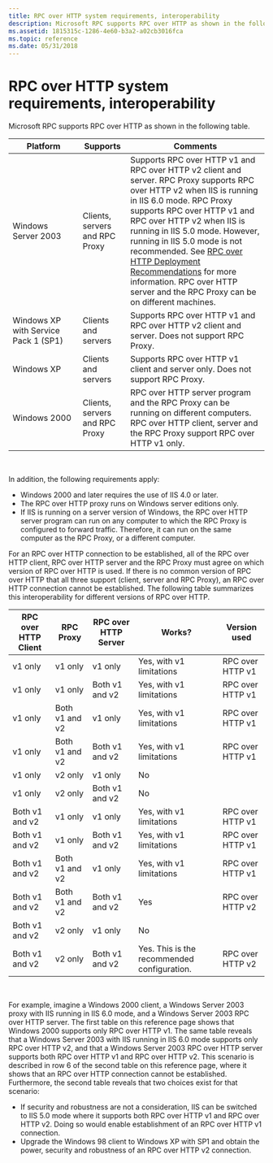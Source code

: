 ```yaml
---
title: RPC over HTTP system requirements, interoperability
description: Microsoft RPC supports RPC over HTTP as shown in the following table.
ms.assetid: 1815315c-1286-4e60-b3a2-a02cb3016fca
ms.topic: reference
ms.date: 05/31/2018
---
```


# RPC over HTTP system requirements, interoperability

Microsoft RPC supports RPC over HTTP as shown in the following table.



| Platform                             | Supports                       | Comments                                                                                                                                                                                                                                                                                                                                                                                                                                                                              |
|--------------------------------------|--------------------------------|---------------------------------------------------------------------------------------------------------------------------------------------------------------------------------------------------------------------------------------------------------------------------------------------------------------------------------------------------------------------------------------------------------------------------------------------------------------------------------------|
| Windows Server 2003                  | Clients, servers and RPC Proxy | Supports RPC over HTTP v1 and RPC over HTTP v2 client and server. RPC Proxy supports RPC over HTTP v2 when IIS is running in IIS 6.0 mode. RPC Proxy supports RPC over HTTP v1 and RPC over HTTP v2 when IIS is running in IIS 5.0 mode. However, running in IIS 5.0 mode is not recommended. See [RPC over HTTP Deployment Recommendations](rpc-over-http-deployment-recommendations.md) for more information. RPC over HTTP server and the RPC Proxy can be on different machines. |
| Windows XP with Service Pack 1 (SP1) | Clients and servers            | Supports RPC over HTTP v1 and RPC over HTTP v2 client and server. Does not support RPC Proxy.                                                                                                                                                                                                                                                                                                                                                                                         |
| Windows XP                           | Clients and servers            | Supports RPC over HTTP v1 client and server only. Does not support RPC Proxy.                                                                                                                                                                                                                                                                                                                                                                                                         |
| Windows 2000                         | Clients, servers and RPC Proxy | RPC over HTTP server program and the RPC Proxy can be running on different computers. RPC over HTTP client, server and the RPC Proxy support RPC over HTTP v1 only.                                                                                                                                                                                                                                                                                                                   |



 

In addition, the following requirements apply:

-   Windows 2000 and later requires the use of IIS 4.0 or later.
-   The RPC over HTTP proxy runs on Windows server editions only.
-   If IIS is running on a server version of Windows, the RPC over HTTP server program can run on any computer to which the RPC Proxy is configured to forward traffic. Therefore, it can run on the same computer as the RPC Proxy, or a different computer.

For an RPC over HTTP connection to be established, all of the RPC over HTTP client, RPC over HTTP server and the RPC Proxy must agree on which version of RPC over HTTP is used. If there is no common version of RPC over HTTP that all three support (client, server and RPC Proxy), an RPC over HTTP connection cannot be established. The following table summarizes this interoperability for different versions of RPC over HTTP.



| RPC over HTTP Client | RPC Proxy      | RPC over HTTP Server | Works?                                      | Version used     |
|----------------------|----------------|----------------------|---------------------------------------------|------------------|
| v1 only              | v1 only        | v1 only              | Yes, with v1 limitations                    | RPC over HTTP v1 |
| v1 only              | v1 only        | Both v1 and v2       | Yes, with v1 limitations                    | RPC over HTTP v1 |
| v1 only              | Both v1 and v2 | v1 only              | Yes, with v1 limitations                    | RPC over HTTP v1 |
| v1 only              | Both v1 and v2 | Both v1 and v2       | Yes, with v1 limitations                    | RPC over HTTP v1 |
| v1 only              | v2 only        | v1 only              | No                                          |                  |
| v1 only              | v2 only        | Both v1 and v2       | No                                          |                  |
| Both v1 and v2       | v1 only        | v1 only              | Yes, with v1 limitations                    | RPC over HTTP v1 |
| Both v1 and v2       | v1 only        | Both v1 and v2       | Yes, with v1 limitations                    | RPC over HTTP v1 |
| Both v1 and v2       | Both v1 and v2 | v1 only              | Yes, with v1 limitations                    | RPC over HTTP v1 |
| Both v1 and v2       | Both v1 and v2 | Both v1 and v2       | Yes                                         | RPC over HTTP v2 |
| Both v1 and v2       | v2 only        | v1 only              | No                                          |                  |
| Both v1 and v2       | v2 only        | Both v1 and v2       | Yes. This is the recommended configuration. | RPC over HTTP v2 |



 

For example, imagine a Windows 2000 client, a Windows Server 2003 proxy with IIS running in IIS 6.0 mode, and a Windows Server 2003 RPC over HTTP server. The first table on this reference page shows that Windows 2000 supports only RPC over HTTP v1. The same table reveals that a Windows Server 2003 with IIS running in IIS 6.0 mode supports only RPC over HTTP v2, and that a Windows Server 2003 RPC over HTTP server supports both RPC over HTTP v1 and RPC over HTTP v2. This scenario is described in row 6 of the second table on this reference page, where it shows that an RPC over HTTP connection cannot be established. Furthermore, the second table reveals that two choices exist for that scenario:

-   If security and robustness are not a consideration, IIS can be switched to IIS 5.0 mode where it supports both RPC over HTTP v1 and RPC over HTTP v2. Doing so would enable establishment of an RPC over HTTP v1 connection.
-   Upgrade the Windows 98 client to Windows XP with SP1 and obtain the power, security and robustness of an RPC over HTTP v2 connection.

 

 




